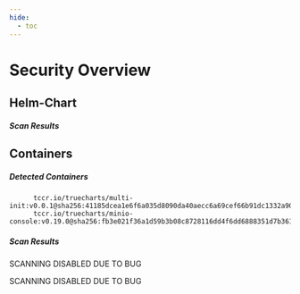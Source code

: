```yaml
---
hide:
  - toc
---
```


# Security Overview

<link href="https://truecharts.org/_static/trivy.css" type="text/css" rel="stylesheet" />

## Helm-Chart

##### Scan Results


## Containers

##### Detected Containers

          tccr.io/truecharts/multi-init:v0.0.1@sha256:41185dcea1e6f6a035d8090da40aecc6a69cef66b91dc1332a90c9d22861d367
          tccr.io/truecharts/minio-console:v0.19.0@sha256:fb3e021f36a1d59b3b08c8728116dd4f6dd6888351d7b361a467adb72a99f65b

##### Scan Results

SCANNING DISABLED DUE TO BUG

SCANNING DISABLED DUE TO BUG
